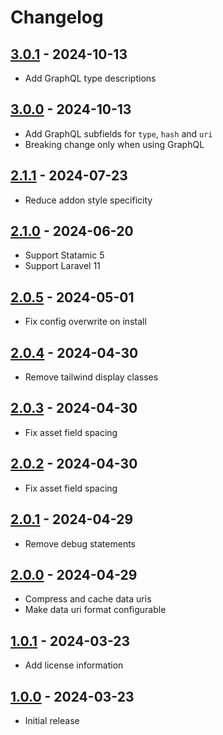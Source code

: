 # Changelog

## [3.0.1] - 2024-10-13

- Add GraphQL type descriptions

## [3.0.0] - 2024-10-13

- Add GraphQL subfields for `type`, `hash` and `uri`
- Breaking change only when using GraphQL

## [2.1.1] - 2024-07-23

- Reduce addon style specificity

## [2.1.0] - 2024-06-20

- Support Statamic 5
- Support Laravel 11

## [2.0.5] - 2024-05-01

- Fix config overwrite on install

## [2.0.4] - 2024-04-30

- Remove tailwind display classes

## [2.0.3] - 2024-04-30

- Fix asset field spacing

## [2.0.2] - 2024-04-30

- Fix asset field spacing

## [2.0.1] - 2024-04-29

- Remove debug statements

## [2.0.0] - 2024-04-29

- Compress and cache data uris
- Make data uri format configurable

## [1.0.1] - 2024-03-23

- Add license information

## [1.0.0] - 2024-03-23

- Initial release

[3.0.1]: https://github.com/daun/statamic-placeholders/releases/tag/3.0.1
[3.0.0]: https://github.com/daun/statamic-placeholders/releases/tag/3.0.0
[2.1.1]: https://github.com/daun/statamic-placeholders/releases/tag/2.1.1
[2.1.0]: https://github.com/daun/statamic-placeholders/releases/tag/2.1.0
[2.0.5]: https://github.com/daun/statamic-placeholders/releases/tag/2.0.5
[2.0.4]: https://github.com/daun/statamic-placeholders/releases/tag/2.0.4
[2.0.3]: https://github.com/daun/statamic-placeholders/releases/tag/2.0.3
[2.0.2]: https://github.com/daun/statamic-placeholders/releases/tag/2.0.2
[2.0.1]: https://github.com/daun/statamic-placeholders/releases/tag/2.0.1
[2.0.0]: https://github.com/daun/statamic-placeholders/releases/tag/2.0.0
[1.0.1]: https://github.com/daun/statamic-placeholders/releases/tag/1.0.1
[1.0.0]: https://github.com/daun/statamic-placeholders/releases/tag/1.0.0
